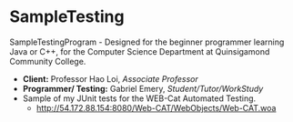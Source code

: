 # SampleTesting
SampleTestingProgram - Designed for the beginner programmer learning Java or C++, for the Computer Science Department at Quinsigamond Community College.
- **Client:** Professor Hao Loi, *Associate Professor*
- **Programmer/ Testing:** Gabriel Emery, *Student/Tutor/WorkStudy*
- Sample of my JUnit tests for the WEB-Cat Automated Testing.
  - http://54.172.88.154:8080/Web-CAT/WebObjects/Web-CAT.woa
  
  

